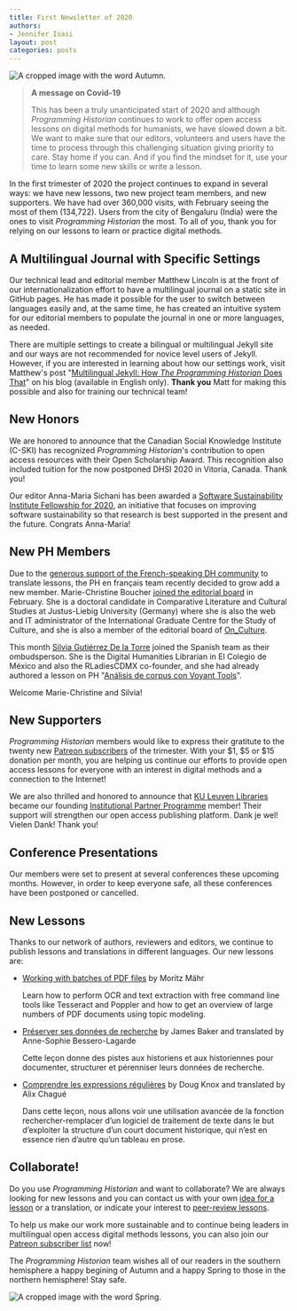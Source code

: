 ```yaml
---
title: First Newsletter of 2020
authors: 
- Jennifer Isasi
layout: post
categories: posts
---
```


<img src="/images/blog/autumn.jpg" alt="A cropped image with the word Autumn." title="Happy Autumn to our audience in the southern hemisphere!"/>

> **A message on Covid-19** 
>
> This has been a truly unanticipated start of 2020 and although *Programming Historian* continues to work to offer open access lessons on digital methods for humanists, we have slowed down a bit. We want to make sure that our editors, volunteers and users have the time to process through this challenging situation giving priority to care. Stay home if you can. And if you find the mindset for it, use your time to learn some new skills or write a lesson. 

In the first trimester of 2020 the project continues to expand in several ways: we have new lessons, two new project team members, and new supporters. We have had over 360,000 visits, with February seeing the most of them (134,722). Users from the city of Bengaluru (India) were the ones to visit *Programming Historian* the most. To all of you, thank you for relying on our lessons to learn or practice digital methods. 

## A Multilingual Journal with Specific Settings

Our technical lead and editorial member Matthew Lincoln is at the front of our internationalization effort to have a multilingual journal on a static site in GitHub pages. He has made it possible for the user to switch between languages easily and, at the same time, he has created an intuitive system for our editorial members to populate the journal in one or more languages, as needed. 

There are multiple settings to create a bilingual or multilingual Jekyll site and our ways are not recommended for novice level users of Jekyll. However, if you are interested in learning about how our settings work, visit Matthew's post "[Multilingual Jekyll: How *The Programming Historian* Does That](https://matthewlincoln.net/2020/03/01/multilingual-jekyll.html)" on his blog (available in English only). **Thank you** Matt for making this possible and also for training our technical team!

## New Honors

We are honored to announce that the Canadian Social Knowledge Institute (C-SKI) has recognized *Programming Historian*'s contribution to open access resources with their Open Scholarship Award. This recognition also included tuition for the now postponed DHSI 2020 in Vitoria, Canada. Thank you!

Our editor Anna-Maria Sichani has been awarded a [Software Sustainability Institute Fellowship for 2020](https://software.ac.uk/blog/2020-01-10-announcing-2020-software-sustainability-institute-fellows), an initiative that focuses on improving software sustainability so that research is best supported in the present and the future. Congrats Anna-Maria! 

## New PH Members

Due to the [generous support of the French-speaking DH community](https://programminghistorian.org/posts/merci-les-amis) to translate lessons, the PH en français team recently decided to grow add a new member. Marie-Christine Boucher [joined the editorial board](https://programminghistorian.org/posts/welcome-mc-boucher) in February. She is a doctoral candidate in Comparative Literature and Cultural Studies at Justus-Liebig University (Germany) where she is also the web and IT administrator of the International Graduate Centre for the Study of Culture, and she is also a member of the editorial board of [On_Culture](https://www.on-culture.org/). 

This month [Silvia Gutiérrez De la Torre](https://sgutierrez.seewes.de) joined the Spanish team as their ombudsperson. She is the Digital Humanities Librarian in El Colegio de México and also the RLadiesCDMX co-founder, and she had already authored a lesson on PH "[Análisis de corpus con Voyant Tools](https://programminghistorian.org/es/lecciones/analisis-voyant-tools)".  

Welcome Marie-Christine and Silvia!

## New Supporters 

*Programming Historian* members would like to express their gratitute to the twenty new [Patreon subscribers](https://www.patreon.com/theprogramminghistorian) of the trimester. With your $1, $5 or $15 donation per month, you are helping us continue our efforts to provide open access lessons for everyone with an interest in digital methods and a connection to the Internet! 

We are also thrilled and honored to announce that [KU Leuven Libraries](https://twitter.com/KU_Leuven) became our founding [Institutional Partner Programme](https://programminghistorian.org/en/support-us#institutional-partner-programme) member! Their support will strengthen our open access publishing platform.  Dank je wel! Vielen Dank! Thank you!

## Conference Presentations

Our members were set to present at several conferences these upcoming months. However, in order to keep everyone safe, all these conferences have been postponed or cancelled. 

## New Lessons

Thanks to our network of authors, reviewers and editors, we continue to publish lessons and translations in different languages. Our new lessons are: 

- [Working with batches of PDF files](https://programminghistorian.org/en/lessons/working-with-batches-of-pdf-files) by Moritz Mähr

  Learn how to perform OCR and text extraction with free command line tools like Tesseract and Poppler and how to get an overview of large numbers of PDF documents using topic modeling.

- [Préserver ses données de recherche](https://programminghistorian.org/fr/lecons/preserver-ses-donnees-de-recherche) by James Baker and translated by Anne-Sophie Bessero-Lagarde

  Cette leçon donne des pistes aux historiens et aux historiennes pour documenter, structurer et pérenniser leurs données de recherche.

- [Comprendre les expressions régulières](https://programminghistorian.org/fr/lecons/comprendre-les-expressions-regulieres) by Doug Knox and translated by Alix Chagué

  Dans cette leçon, nous allons voir une utilisation avancée de la fonction rechercher-remplacer d’un logiciel de traitement de texte dans le but d’exploiter la structure d’un court document historique, qui n’est en essence rien d’autre qu’un tableau en prose.

## Collaborate!

Do you use *Programming Historian* and want to collaborate? We are always looking for new lessons and you can contact us with your own [idea for a lesson](https://programminghistorian.org/en/author-guidelines) or a translation, or indicate your interest to [peer-review lessons](https://programminghistorian.org/en/reviewer-guidelines).

To help us make our work more sustainable and to continue being leaders in multilingual open access digital methods lessons, you can also join our [Patreon subscriber list](https://www.patreon.com/theprogramminghistorian) now!



The *Programming Historian* team wishes all of our readers in the southern hemisphere a happy begining of Autumn and a happy Spring to those in the northern hemisphere! Stay safe. 

<img src="/images/blog/spring.jpg" alt="A cropped image with the word Spring." title="Happy Spring to our audience in the northern hemisphere!"/>
